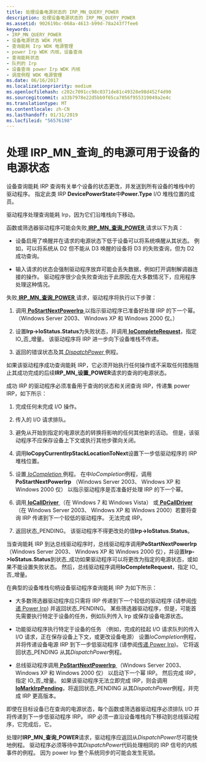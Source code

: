 ```yaml
---
title: 处理设备电源状态的 IRP_MN_QUERY_POWER
description: 处理设备电源状态的 IRP_MN_QUERY_POWER
ms.assetid: 902619bc-068a-4613-b99d-78a243f7fee6
keywords:
- IRP_MN_QUERY_POWER
- 设备电源状态 WDK 内核
- 查询能耗 Irp WDK 电源管理
- power Irp WDK 内核，设备查询
- 查询能耗状态
- 队列的 Irp
- 设备查询 power Irp WDK 内核
- 调度例程 WDK 电源管理
ms.date: 06/16/2017
ms.localizationpriority: medium
ms.openlocfilehash: c202c7091cc98c0371de81c49328e98d452f4d90
ms.sourcegitcommit: a33b7978e22d5bb9f65ca7056f955319049a2e4c
ms.translationtype: MT
ms.contentlocale: zh-CN
ms.lasthandoff: 01/31/2019
ms.locfileid: "56576198"
---
```

# <a name="handling-irpmnquerypower-for-device-power-states"></a>处理 IRP\_MN\_查询\_的电源可用于设备的电源状态





设备查询能耗 IRP 查询有关单个设备的状态更改，并发送到所有设备的堆栈中的驱动程序。 指定此类 IRP **DevicePowerState**中**Power.Type** I/O 堆栈位置的成员。

驱动程序处理查询能耗 Irp，因为它们沿堆栈向下移动。

函数或筛选器驱动程序可能会失败[ **IRP\_MN\_查询\_POWER** ](https://msdn.microsoft.com/library/windows/hardware/ff551699)请求以下为真：

-   设备启用了唤醒并在请求的电源状态下低于设备可以将系统唤醒从其状态。 例如，可以将系统从 D2 但不能从 D3 唤醒的设备将 D3 的失败查询，但为 D2 成功查询。

-   输入请求的状态会强制驱动程序放弃可能会丢失数据，例如打开调制解调器连接的操作。 驱动程序很少会失败查询出于此原因;在大多数情况下，应用程序处理这种情况。

失败[ **IRP\_MN\_查询\_POWER** ](https://msdn.microsoft.com/library/windows/hardware/ff551699)请求，驱动程序将执行以下步骤：

1.  调用[ **PoStartNextPowerIrp** ](https://msdn.microsoft.com/library/windows/hardware/ff559776)以指示驱动程序已准备好处理 IRP 的下一个幂。 （Windows Server 2003、 Windows XP 和 Windows 2000 仅。）

2.  设置**Irp-&gt;IoStatus.Status**为失败状态，并调用[ **IoCompleteRequest**](https://msdn.microsoft.com/library/windows/hardware/ff548343)，指定 IO\_否\_增量。 该驱动程序将 IRP 进一步向下设备堆栈不传递。

3.  返回的错误状态及其[ *DispatchPower* ](https://docs.microsoft.com/windows-hardware/drivers/ddi/content/wdm/nc-wdm-driver_dispatch)例程。

如果该驱动程序成功查询能耗 IRP，它必须开始执行任何操作或不采取任何措施阻止其成功完成的后续**IRP\_MN\_设置\_POWER**请求的查询的电源状态。

成功 IRP 的驱动程序必须准备用于查询的状态和关闭查询 IRP，传递集 power IRP，如下所示：

1.  完成任何未完成 I/O 操作。

2.  传入的 I/O 请求排队。

3.  避免从开始到指定的电源状态的转换将影响的任何其他新的活动。 但是，该驱动程序不应保存设备上下文或执行其他步骤向关闭。

4.  调用**IoCopyCurrentIrpStackLocationToNext**设置下一步低驱动程序的 IRP 堆栈位置。

5.  设置[ *IoCompletion* ](https://msdn.microsoft.com/library/windows/hardware/ff548354)例程。 在中*IoCompletion*例程，调用**PoStartNextPowerIrp** （Windows Server 2003、 Windows XP 和 Windows 2000 仅） 以指示驱动程序是否准备好处理 IRP 的下一个幂。

6.  调用[ **IoCallDriver** ](https://msdn.microsoft.com/library/windows/hardware/ff548336) （在 Windows 7 和 Windows Vista） 或[ **PoCallDriver** ](https://msdn.microsoft.com/library/windows/hardware/ff559654) （在 Windows Server 2003、 Windows XP 和 Windows 2000）若要将查询 IRP 传递到下一个较低的驱动程序。 无法完成 IRP。

7.  返回状态\_PENDING。 该驱动程序不得更改处的值**Irp-&gt;IoStatus.Status**。

当查询能耗 IRP 到达总线驱动程序时，总线驱动程序调用**PoStartNextPowerIrp** （Windows Server 2003、 Windows XP 和 Windows 2000 仅），并设置**Irp-&gt;IoStatus.Status**到状态\_成功如果驱动程序可以将更改为指定的电源状态，或如果不能设置失败状态。 然后，总线驱动程序调用**IoCompleteRequest**，指定 IO\_否\_增量。

在典型的设备堆栈句柄设备驱动程序查询能耗 IRP 为如下所示：

-   大多数筛选器驱动程序应只需将 IRP 传递到下一个较低的驱动程序 (请参阅[传递 Power Irp](passing-power-irps.md)) 并返回状态\_PENDING。 某些筛选器驱动程序，但是，可能首先需要执行特定于设备的任务，例如队列传入 Irp 或保存设备电源状态。

-   功能驱动程序执行特定于设备的任务 （例如，完成的挂起 I/O 请求队列的传入 I/O 请求，正在保存设备上下文，或更改设备电源） 设置*IoCompletion*例程，并将传递设备电源 IRP 到下一步低驱动程序 (请参阅[传递 Power Irp](passing-power-irps.md))。 它将返回状态\_PENDING 从其*DispatchPower*例程。

-   总线驱动程序调用[ **PoStartNextPowerIrp** ](https://msdn.microsoft.com/library/windows/hardware/ff559776) （Windows Server 2003、 Windows XP 和 Windows 2000 仅） 以启动下一个幂 IRP。 然后完成 IRP，指定 IO\_否\_增量。 如果该驱动程序无法立即完成 IRP，则会调用[ **IoMarkIrpPending**](https://msdn.microsoft.com/library/windows/hardware/ff549422)，将返回状态\_PENDING 从其*DispatchPower*例程，并完成 IRP 更高版本。

即使在目标设备已在查询的电源状态，每个函数或筛选器驱动程序必须排队 I/O 并将传递到下一步低驱动程序 IRP。 IRP 必须一直沿设备堆栈向下移动到总线驱动程序，它完成后，它。

处理时**IRP\_MN\_查询\_POWER**请求，驱动程序应返回从*DispatchPower*尽可能快地例程。 驱动程序必须等待中其*DispatchPower*代码处理相同的 IRP 信号的内核事件的例程。 因为 power Irp 整个系统同步的可能会发生死锁。

 

 




